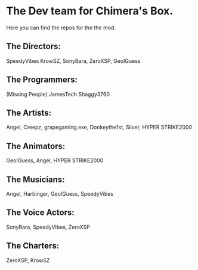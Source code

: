 # The Dev team for Chimera's Box.
Here you can find the repos for the the mod.
## The Directors:
SpeedyVibes
KrowSZ,
SonyBara,
ZeroXSP,
GeoIGuess
## The Programmers:
(Missing People)
JamesTech
Shaggy3760
## The Artists:
Angel,
Creepz,
grapegaming.exe,
Donkeythe1st,
Silver,
HYPER STRIKE2000
## The Animators:
GeoIGuess,
Angel,
HYPER STRIKE2000
## The Musicians:
Angel,
Harbinger,
GeoIGuess,
SpeedyVibes
## The Voice Actors:
SonyBara,
SpeedyVibes,
ZeroXSP
## The Charters:
ZeroXSP,
KrowSZ
